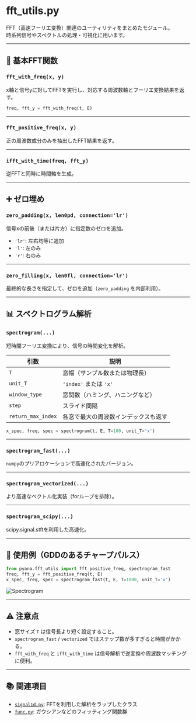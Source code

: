 # fft_utils.py

FFT（高速フーリエ変換）関連のユーティリティをまとめたモジュール。  
時系列信号やスペクトルの処理・可視化に用います。

---

## 🔁 基本FFT関数

### `fft_with_freq(x, y)`
x軸と信号yに対してFFTを実行し、対応する周波数軸とフーリエ変換結果を返す。

```python
freq, fft_y = fft_with_freq(t, E)
```

---

### `fft_positive_freq(x, y)`
正の周波数成分のみを抽出したFFT結果を返す。

---

### `ifft_with_time(freq, fft_y)`
逆FFTと同時に時間軸を生成。

---

## ➕ ゼロ埋め

### `zero_padding(x, len0pd, connection='lr')`
信号xの前後（または片方）に指定数のゼロを追加。

- `'lr'`: 左右均等に追加
- `'l'`: 左のみ
- `'r'`: 右のみ

---

### `zero_filling(x, len0fl, connection='lr')`
最終的な長さを指定して、ゼロを追加（`zero_padding` を内部利用）。

---

## 📊 スペクトログラム解析

### `spectrogram(...)`
短時間フーリエ変換により、信号の時間変化を解析。

| 引数 | 説明 |
|------|------|
| `T` | 窓幅（サンプル数または物理長） |
| `unit_T` | `'index'` または `'x'` |
| `window_type` | 窓関数（ハミング、ハニングなど） |
| `step` | スライド間隔 |
| `return_max_index` | 各窓で最大の周波数インデックスも返す |

```python
x_spec, freq, spec = spectrogram(t, E, T=100, unit_T='x')
```

---

### `spectrogram_fast(...)`
`numpy`のプリアロケーションで高速化されたバージョン。

---

### `spectrogram_vectorized(...)`
より高速なベクトル化実装（forループを排除）。

---

### `spectrogram_scipy(...)`
scipy.signal.stftを利用した高速化。

---

## 🧪 使用例（GDDのあるチャープパルス）

```python
from pyana.fft_utils import fft_positive_freq, spectrogram_fast
freq, fft_y = fft_positive_freq(t, E)
x_spec, freq, spec = spectrogram_fast(t, E, T=1000, unit_T='x')
```

![Spectrogram](path/to/spectrogram_plot.png)

---

## ⚠️ 注意点

- 窓サイズ `T` は信号長より短く設定すること。
- `spectrogram_fast` / `vectorized` ではステップ数が多すぎると時間がかかる。
- `fft_with_freq` と `ifft_with_time` は信号解析で逆変換や周波数マッチングに便利。

---

## 📚 関連項目

- [`signal1d.py`](./signal1d.md): FFTを利用した解析をラップしたクラス
- [`func.py`](./func.md): ガウシアンなどのフィッティング関数群